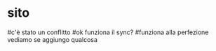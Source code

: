 # sito
#c'è stato un conflitto
#ok funziona il sync?
#funziona alla perfezione vediamo se aggiungo qualcosa
